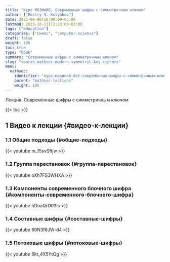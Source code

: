 ```yaml
---
title: "Курс МОЗИиИБ. Современные шифры с симметричным ключом"
author: ["Dmitry S. Kulyabov"]
date: 2021-06-06T16:09:00+03:00
lastmod: 2023-10-11T11:23:00+03:00
tags: ["education"]
categories: ["сиянс", "computer-science"]
draft: false
weight: 106
toc: true
type: "book"
summary: "Современные шифры с симметричным ключом"
slug: "course-mathsec-modern-symmetric-key-ciphers"
menu:
  mathsec:
    identifier: "курс-мозиииб-dot-современные-шифры-с-симметричным-ключом"
    parent: "mathsec-lections"
    weight: 106
---
```


Лекция. Современные шифры с симметричным ключом

<!--more-->

{{< toc >}}


## <span class="section-num">1</span> Видео к лекции {#видео-к-лекции}


### <span class="section-num">1.1</span> Общие подходы {#общие-подходы}

{{< youtube m_f5svSftjw >}}


### <span class="section-num">1.2</span> Группа перестановок {#группа-перестановок}

{{< youtube oXh7FS3WHXA >}}


### <span class="section-num">1.3</span> Компоненты современного блочного шифра {#компоненты-современного-блочного-шифра}

{{< youtube hDoaQrD03Is >}}


### <span class="section-num">1.4</span> Составные шифры {#составные-шифры}

{{< youtube 60N3f6JW-d4 >}}


### <span class="section-num">1.5</span> Потоковые шифры {#потоковые-шифры}

{{< youtube 6kt_4X5YtQg >}}
